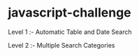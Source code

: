 # javascript-challenge

Level 1 :-  Automatic Table and Date Search

Level 2 :-  Multiple Search Categories


